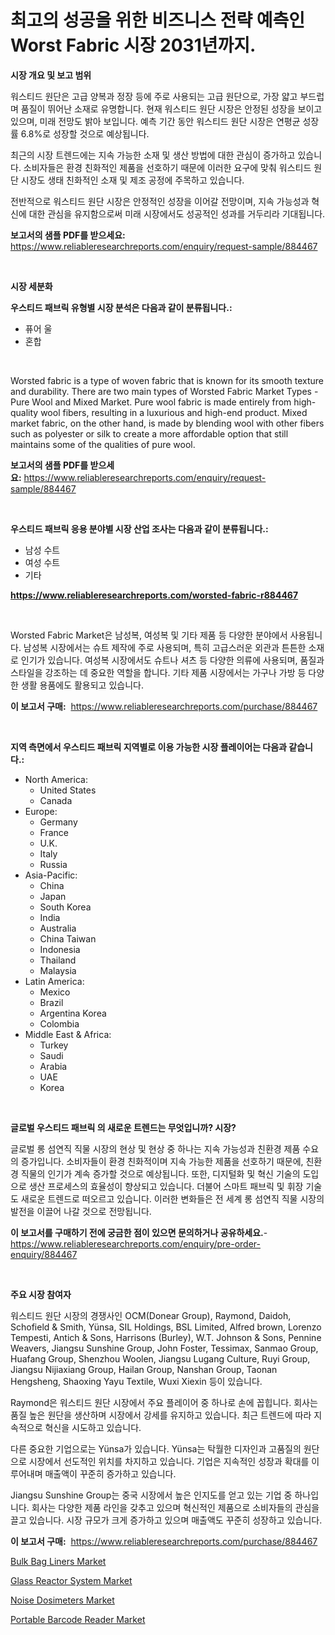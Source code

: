 <p><h1>최고의 성공을 위한 비즈니스 전략 예측인 Worst Fabric 시장 2031년까지.</h1></p><p><strong>시장 개요 및 보고 범위</strong></p>
<p><p>워스티드 원단은 고급 양복과 정장 등에 주로 사용되는 고급 원단으로, 가장 얇고 부드럽며 품질이 뛰어난 소재로 유명합니다. 현재 워스티드 원단 시장은 안정된 성장을 보이고 있으며, 미래 전망도 밝아 보입니다. 예측 기간 동안 워스티드 원단 시장은 연평균 성장률 6.8%로 성장할 것으로 예상됩니다.</p><p>최근의 시장 트렌드에는 지속 가능한 소재 및 생산 방법에 대한 관심이 증가하고 있습니다. 소비자들은 환경 친화적인 제품을 선호하기 때문에 이러한 요구에 맞춰 워스티드 원단 시장도 생태 친화적인 소재 및 제조 공정에 주목하고 있습니다.</p><p>전반적으로 워스티드 원단 시장은 안정적인 성장을 이어갈 전망이며, 지속 가능성과 혁신에 대한 관심을 유지함으로써 미래 시장에서도 성공적인 성과를 거두리라 기대됩니다.</p></p>
<p><strong>보고서의 샘플 PDF를 받으세요:</strong> <a href="https://www.reliableresearchreports.com/enquiry/request-sample/884467">https://www.reliableresearchreports.com/enquiry/request-sample/884467</a></p>
<p>&nbsp;</p>
<p><strong>시장 세분화</strong></p>
<p><strong>우스티드 패브릭 유형별 시장 분석은 다음과 같이 분류됩니다.:</strong></p>
<p><ul><li>퓨어 울</li><li>혼합</li></ul></p>
<p>&nbsp;</p>
<p><p>Worsted fabric is a type of woven fabric that is known for its smooth texture and durability. There are two main types of Worsted Fabric Market Types - Pure Wool and Mixed Market. Pure wool fabric is made entirely from high-quality wool fibers, resulting in a luxurious and high-end product. Mixed market fabric, on the other hand, is made by blending wool with other fibers such as polyester or silk to create a more affordable option that still maintains some of the qualities of pure wool.</p></p>
<p><strong>보고서의 샘플 PDF를 받으세요:</strong>&nbsp;<a href="https://www.reliableresearchreports.com/enquiry/request-sample/884467">https://www.reliableresearchreports.com/enquiry/request-sample/884467</a></p>
<p>&nbsp;</p>
<p><strong> 우스티드 패브릭 응용 분야별 시장 산업 조사는 다음과 같이 분류됩니다.:</strong></p>
<p><ul><li>남성 수트</li><li>여성 수트</li><li>기타</li></ul></p>
<p><strong><a href="https://www.reliableresearchreports.com/worsted-fabric-r884467">https://www.reliableresearchreports.com/worsted-fabric-r884467</a></strong></p>
<p>&nbsp;</p>
<p><p>Worsted Fabric Market은 남성복, 여성복 및 기타 제품 등 다양한 분야에서 사용됩니다. 남성복 시장에서는 슈트 제작에 주로 사용되며, 특히 고급스러운 외관과 튼튼한 소재로 인기가 있습니다. 여성복 시장에서도 슈트나 셔츠 등 다양한 의류에 사용되며, 품질과 스타일을 강조하는 데 중요한 역할을 합니다. 기타 제품 시장에서는 가구나 가방 등 다양한 생활 용품에도 활용되고 있습니다.</p></p>
<p><strong>이 보고서 구매:</strong>&nbsp; <a href="https://www.reliableresearchreports.com/purchase/884467">https://www.reliableresearchreports.com/purchase/884467</a></p>
<p>&nbsp;</p>
<p><strong>지역 측면에서 우스티드 패브릭 지역별로 이용 가능한 시장 플레이어는 다음과 같습니다.:</strong></p>
<p><ul>
    <li>
        North America:
        <ul>
            <li>United States</li>
            <li>Canada</li>
        </ul>
    </li>
    <li>
        Europe:
        <ul>
            <li>Germany</li>
            <li>France</li>
            <li>U.K.</li>
            <li>Italy</li>
            <li>Russia</li>
        </ul>
    </li>
    <li>
        Asia-Pacific:
        <ul>
            <li>China</li>
            <li>Japan</li>
            <li>South Korea</li>
            <li>India</li>
            <li>Australia</li>
            <li>China Taiwan</li>
            <li>Indonesia</li>
            <li>Thailand</li>
            <li>Malaysia</li>
        </ul>
    </li>
    <li>
        Latin America:
        <ul>
            <li>Mexico</li>
            <li>Brazil</li>
            <li>Argentina Korea</li>
            <li>Colombia</li>
        </ul>
    </li>
    <li>
        Middle East & Africa:
        <ul>
            <li>Turkey</li>
            <li>Saudi</li>
            <li>Arabia</li>
            <li>UAE</li>
            <li>Korea</li>
        </ul>
    </li>
    </ul></p>
<p>&nbsp;</p>
<p><strong>글로벌 우스티드 패브릭 의 새로운 트렌드는 무엇입니까? 시장?</strong></p>
<p><p>글로벌 롱 섬연직 직물 시장의 현상 및 현상 중 하나는 지속 가능성과 친환경 제품 수요의 증가입니다. 소비자들이 환경 친화적이며 지속 가능한 제품을 선호하기 때문에, 친환경 직물의 인기가 계속 증가할 것으로 예상됩니다. 또한, 디지털화 및 혁신 기술의 도입으로 생산 프로세스의 효율성이 향상되고 있습니다. 더불어 스마트 패브릭 및 휘장 기술도 새로운 트렌드로 떠오르고 있습니다. 이러한 변화들은 전 세계 롱 섬연직 직물 시장의 발전을 이끌어 나갈 것으로 전망됩니다.</p></p>
<p><strong>이 보고서를 구매하기 전에 궁금한 점이 있으면 문의하거나 공유하세요.</strong>- <a href="https://www.reliableresearchreports.com/enquiry/pre-order-enquiry/884467">https://www.reliableresearchreports.com/enquiry/pre-order-enquiry/884467</a></p>
<p>&nbsp;</p>
<p><strong>주요 시장 참여자</strong></p>
<p><p>워스티드 원단 시장의 경쟁사인 OCM(Donear Group), Raymond, Daidoh, Schofield & Smith, Yünsa, SIL Holdings, BSL Limited, Alfred brown, Lorenzo Tempesti, Antich & Sons, Harrisons (Burley), W.T. Johnson & Sons, Pennine Weavers, Jiangsu Sunshine Group, John Foster, Tessimax, Sanmao Group, Huafang Group, Shenzhou Woolen, Jiangsu Lugang Culture, Ruyi Group, Jiangsu Nijiaxiang Group, Hailan Group, Nanshan Group, Taonan Hengsheng, Shaoxing Yayu Textile, Wuxi Xiexin 등이 있습니다.</p><p>Raymond은 워스티드 원단 시장에서 주요 플레이어 중 하나로 손에 꼽힙니다. 회사는 품질 높은 원단을 생산하며 시장에서 강세를 유지하고 있습니다. 최근 트렌드에 따라 지속적으로 혁신을 시도하고 있습니다.</p><p>다른 중요한 기업으로는 Yünsa가 있습니다. Yünsa는 탁월한 디자인과 고품질의 원단으로 시장에서 선도적인 위치를 차지하고 있습니다. 기업은 지속적인 성장과 확대를 이루어내며 매출액이 꾸준히 증가하고 있습니다.</p><p>Jiangsu Sunshine Group는 중국 시장에서 높은 인지도를 얻고 있는 기업 중 하나입니다. 회사는 다양한 제품 라인을 갖추고 있으며 혁신적인 제품으로 소비자들의 관심을 끌고 있습니다. 시장 규모가 크게 증가하고 있으며 매출액도 꾸준히 성장하고 있습니다.</p></p>
<p><strong>이 보고서 구매:</strong>&nbsp;&nbsp;<a href="https://www.reliableresearchreports.com/purchase/884467">https://www.reliableresearchreports.com/purchase/884467</a></p>
<p><p><a href="https://www.linkedin.com/pulse/bulk-bag-liners-market-exploring-share-trends-future-growth-ngnee?trackingId=WKHa3YoC0tno7OwAqRoqvQ%3D%3D">Bulk Bag Liners Market</a></p><p><a href="https://github.com/changoleonlaverguenzanoexiste/Market-Research-Report-List-2/blob/main/glass-reactor-system-market.md">Glass Reactor System Market</a></p><p><a href="https://www.linkedin.com/pulse/noise-dosimetersnbspmarket-focuses-market-share-size-projected-ggtlf?trackingId=z5dIGrUzWOp5XMiJLFWYJQ%3D%3D">Noise Dosimeters Market</a></p><p><a href="https://github.com/dimitrishawkinswaynenp91rgz/Market-Research-Report-List-2/blob/main/portable-barcode-reader-market.md">Portable Barcode Reader Market</a></p></p>